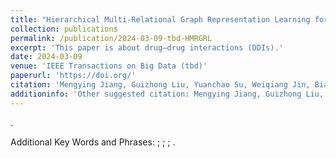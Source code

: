 ```yaml
---
title: "Hierarchical Multi-Relational Graph Representation Learning for Large-Scale Prediction of Drug-Drug Interactions"
collection: publications
permalink: /publication/2024-03-09-tbd-HMRGRL
excerpt: 'This paper is about drug–drug interactions (DDIs).'
date: 2024-03-09
venue: 'IEEE Transactions on Big Data (tbd)'
paperurl: 'https://doi.org/'
citation: 'Mengying Jiang, Guizhong Liu, Yuanchao Su, Weiqiang Jin, Biao Zhao. (2024). &quot;Hierarchical Multi-Relational Graph Representation Learning for Large-Scale Prediction of Drug-Drug Interactions.&quot; <i>IEEE Transactions on Big Data</i>. Volume , , , ISSN .'
additioninfo: 'Other suggested citation: Mengying Jiang, Guizhong Liu, Yuanchao Su, Weiqiang Jin, and Biao Zhao (2024). "Hierarchical Multi-Relational Graph Representation Learning for Large-Scale Prediction of Drug-Drug Interactions." arXiv preprint. arXiv:2402.18127.'
---
```


.

Additional Key Words and Phrases: ; ; ; .
